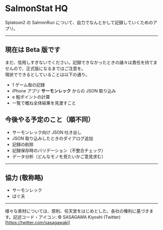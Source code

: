 # SalmonStat HQ

Splatoon2 の SalmonRun について、自力でなんとかして記録していくためのアプリ。

---

## 現在は Beta 版です

まだ、信用しすぎないでください。記録できなかったときの諸々は責任を持てませんので、正式版になるまではご注意を。  
現状でできるとしていることは以下の通り。

* 1 ゲーム毎の記録
* iPhone アプリ **サーモンレック** からの JSON 取り込み
* e 鮭ポイントの計算
* 一覧で概ね全体結果を見渡すこと

## 今後やる予定のこと（順不同）

* サーモンレック向け JSON 吐き出し
* JSON 取り込みしたときのダイアログ追加
* 記録の削除
* 記録保存時のバリデーション（不整合チェック）
* データ分析（どんなモノを見たいかご意見求む）

---

## 協力 (敬称略)

* サーモンレック
* ばぐ夫

---

様々な素材については、原則、任天堂をはじめとした、各社の権利に基づきます。記述コード・アイコン: © SASAGAWA Kiyoshi (Twitter)[https://twitter.com/sasagawaki]
